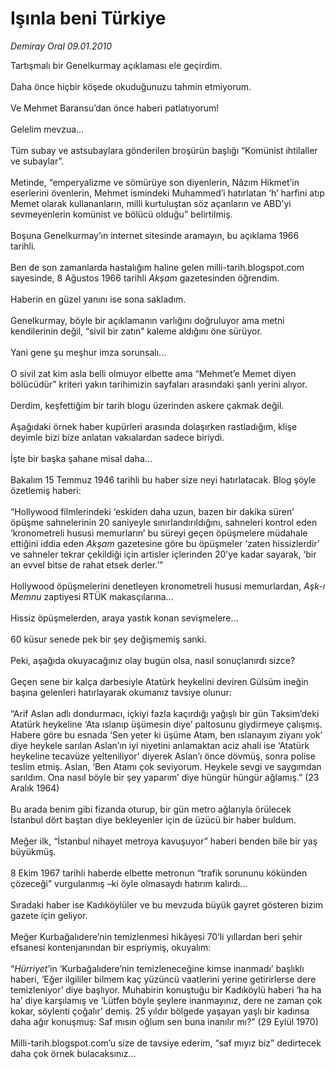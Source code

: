 # Işınla beni Türkiye

*Demiray Oral 09.01.2010*

<div class="yazi">Tartışmalı bir Genelkurmay açıklaması ele geçirdim. <br/><br/>Daha önce hiçbir köşede okuduğunuzu tahmin etmiyorum. <br/><br/>Ve Mehmet Baransu’dan önce haberi patlatıyorum! <br/><br/>Gelelim mevzua... <br/><br/>Tüm subay ve astsubaylara gönderilen broşürün başlığı “Komünist ihtilaller ve subaylar”. <br/><br/>Metinde, “emperyalizme ve sömürüye son diyenlerin, Nâzım Hikmet’in eserlerini övenlerin, Mehmet ismindeki Muhammed’i hatırlatan ‘h’ harfini atıp Memet olarak kullananların, milli kurtuluştan söz açanların ve ABD’yi sevmeyenlerin komünist ve bölücü olduğu” belirtilmiş. <br/><br/>Boşuna Genelkurmay’ın internet sitesinde aramayın, bu açıklama 1966 tarihli. <br/><br/>Ben de son zamanlarda hastalığım haline gelen milli-tarih.blogspot.com sayesinde, 8 Ağustos 1966 tarihli <i>Akşam</i> gazetesinden öğrendim. <br/><br/>Haberin en güzel yanını ise sona sakladım. <br/><br/>Genelkurmay, böyle bir açıklamanın varlığını doğruluyor ama metni kendilerinin değil, “sivil bir zatın” kaleme aldığını öne sürüyor. <br/><br/>Yani gene şu meşhur imza sorunsalı... <br/><br/>O sivil zat kim asla belli olmuyor elbette ama “Mehmet’e Memet diyen bölücüdür” kriteri yakın tarihimizin sayfaları arasındaki şanlı yerini alıyor. <br/><br/>Derdim, keşfettiğim bir tarih blogu üzerinden askere çakmak değil. <br/><br/>Aşağıdaki örnek haber kupürleri arasında dolaşırken rastladığım, klişe deyimle bizi bize anlatan vakıalardan sadece biriydi. <br/><br/>İşte bir başka şahane misal daha... <br/><br/>Bakalım 15 Temmuz 1946 tarihli bu haber size neyi hatırlatacak. Blog şöyle özetlemiş haberi: <br/><br/>“Hollywood filmlerindeki ‘eskiden daha uzun, bazen bir dakika süren’ öpüşme sahnelerinin 20 saniyeyle sınırlandırıldığını, sahneleri kontrol eden ‘kronometreli hususi memurların’ bu süreyi geçen öpüşmelere müdahale ettiğini iddia eden <i>Akşam</i> gazetesine göre bu öpüşmeler ‘zaten hissizlerdir’ ve sahneler tekrar çekildiği için artisler içlerinden 20’ye kadar sayarak, ‘bir an evvel bitse de rahat etsek derler.’” <br/><br/>Hollywood öpüşmelerini denetleyen kronometreli hususi memurlardan, <i>Aşk-ı Memnu</i> zaptiyesi RTÜK makasçılarına... <br/><br/>Hissiz öpüşmelerden, araya yastık konan sevişmelere... <br/><br/>60 küsur senede pek bir şey değişmemiş sanki. <br/><br/>Peki, aşağıda okuyacağınız olay bugün olsa, nasıl sonuçlanırdı sizce? <br/><br/>Geçen sene bir kalça darbesiyle Atatürk heykelini deviren Gülsüm ineğin başına gelenleri hatırlayarak okumanız tavsiye olunur: <br/><br/>“Arif Aslan adlı dondurmacı, içkiyi fazla kaçırdığı yağışlı bir gün Taksim’deki Atatürk heykeline ‘Ata ıslanıp üşümesin diye’ paltosunu giydirmeye çalışmış. Habere göre bu esnada ‘Sen yeter ki üşüme Atam, ben ıslanayım ziyanı yok’ diye heykele sarılan Aslan’ın iyi niyetini anlamaktan aciz ahali ise ‘Atatürk heykeline tecavüze yelteniliyor’ diyerek Aslan’ı önce dövmüş, sonra polise teslim etmiş. Aslan, ‘Ben Atamı çok seviyorum. Heykele sevgi ve saygımdan sarıldım. Ona nasıl böyle bir şey yaparım’ diye hüngür hüngür ağlamış.” (23 Aralık 1964) <br/><br/>Bu arada benim gibi fizanda oturup, bir gün metro ağlarıyla örülecek İstanbul dört baştan diye bekleyenler için de üzücü bir haber buldum. <br/><br/>Meğer ilk, “İstanbul nihayet metroya kavuşuyor” haberi benden bile bir yaş büyükmüş. <br/><br/>8 Ekim 1967 tarihli haberde elbette metronun “trafik sorununu kökünden çözeceği” vurgulanmış –ki öyle olmasaydı hatırım kalırdı... <br/><br/>Sıradaki haber ise Kadıköylüler ve bu mevzuda büyük gayret gösteren bizim gazete için geliyor. <br/><br/>Meğer Kurbağalıdere’nin temizlenmesi hikâyesi 70’li yıllardan beri şehir efsanesi kontenjanından bir espriymiş, okuyalım: <br/><br/>“<i>Hürriyet</i>’in ‘Kurbağalıdere’nin temizleneceğine kimse inanmadı’ başlıklı haberi, ‘Eğer ilgililer bilmem kaç yüzüncü vaatlerini yerine getirirlerse dere temizleniyor’ diye başlıyor. Muhabirin konuştuğu bir Kadıköylü haberi ‘ha ha ha’ diye karşılamış ve ‘Lütfen böyle şeylere inanmayınız, dere ne zaman çok kokar, söylenti çoğalır’ demiş. 25 yıldır bölgede yaşayan yaşlı bir kadınsa daha ağır konuşmuş: Saf mısın oğlum sen buna inanılır mı?” (29 Eylül 1970) <br/><br/>Milli-tarih.blogspot.com’u size de tavsiye ederim, “saf mıyız biz” dedirtecek daha çok örnek bulacaksınız...
              </div>
